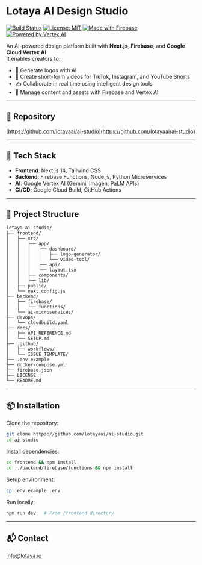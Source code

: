 # Lotaya AI Design Studio

[![Build Status](https://github.com/lotayaai/ai-studio/actions/workflows/deploy.yml/badge.svg)](https://github.com/lotayaai/ai-studio/actions) 
[![License: MIT](https://img.shields.io/badge/License-MIT-yellow.svg)](https://github.com/lotayaai/ai-studio/blob/main/LICENSE)
[![Made with Firebase](https://img.shields.io/badge/Made%20with-Firebase-orange)](https://firebase.google.com/) 
[![Powered by Vertex AI](https://img.shields.io/badge/Powered%20by-Vertex%20AI-blue)](https://cloud.google.com/vertex-ai)

An AI-powered design platform built with **Next.js**, **Firebase**, and **Google Cloud Vertex AI**.  
It enables creators to:

- 🎨 Generate logos with AI  
- 🎥 Create short-form videos for TikTok, Instagram, and YouTube Shorts  
- ✍️ Collaborate in real time using intelligent design tools  
- 🔄 Manage content and assets with Firebase and Vertex AI  

---

## 🔗 Repository
[https://github.com/lotayaai/ai-studio](https://github.com/lotayaai/ai-studio)

---

## 🚀 Tech Stack

- **Frontend**: Next.js 14, Tailwind CSS  
- **Backend**: Firebase Functions, Node.js, Python Microservices  
- **AI**: Google Vertex AI (Gemini, Imagen, PaLM APIs)  
- **CI/CD**: Google Cloud Build, GitHub Actions  

---

## 📁 Project Structure

```
lotaya-ai-studio/
├── frontend/
│   ├── src/
│   │   ├── app/
│   │   │   ├── dashboard/
│   │   │   │   ├── logo-generator/
│   │   │   │   └── video-tool/
│   │   │   ├── api/
│   │   │   └── layout.tsx
│   │   ├── components/
│   │   ├── lib/
│   ├── public/
│   └── next.config.js
├── backend/
│   ├── firebase/
│   │   └── functions/
│   └── ai-microservices/
├── devops/
│   └── cloudbuild.yaml
├── docs/
│   ├── API_REFERENCE.md
│   └── SETUP.md
├── .github/
│   ├── workflows/
│   └── ISSUE_TEMPLATE/
├── .env.example
├── docker-compose.yml
├── firebase.json
├── LICENSE
└── README.md
```

---

## 📦 Installation

Clone the repository:
```bash
git clone https://github.com/lotayaai/ai-studio.git
cd ai-studio
```

Install dependencies:
```bash
cd frontend && npm install
cd ../backend/firebase/functions && npm install
```

Setup environment:
```bash
cp .env.example .env
```

Run locally:
```bash
npm run dev   # From /frontend directory
```

---

## 📬 Contact
info@lotaya.io
